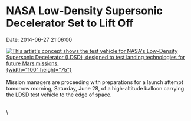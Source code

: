 NASA Low-Density Supersonic Decelerator Set to Lift Off
=======================================================

Date: 2014-06-27 21:06:00

[![This artist\'s concept shows the test vehicle for NASA\'s Low-Density
Supersonic Decelerator (LDSD), designed to test landing technologies for
future Mars
missions.](http://www.jpl.nasa.gov/images/technology/ldsd/ldsd20140602-226.jpg){width="100"
height="75"}](http://www.jpl.nasa.gov/news/news.php?release=2014-207&rn=news.xml&rst=4192)\
\
Mission managers are proceeding with preparations for a launch attempt
tomorrow morning, Saturday, June 28, of a high-altitude balloon carrying
the LDSD test vehicle to the edge of space.

\
\

